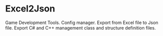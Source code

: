 # Excel2Json
Game Development Tools.
Config manager.
Export from Excel file to Json file.
Export C# and C++ management class and structure definition files.

